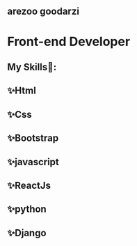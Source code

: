 ## arezoo goodarzi 
# Front-end Developer 

## My Skills👋:
## ✨Html
## ✨Css
## ✨Bootstrap
## ✨javascript
## ✨ReactJs
## ✨python
## ✨Django






<!--
**arezo1365/arezo1365** is a ✨ _special_ ✨ repository because its `README.md` (this file) appears on your GitHub profile.

Here are some ideas to get you started:

- 🔭 I’m currently working on ...
- 🌱 I’m currently learning ...
- 👯 I’m looking to collaborate on ...
- 🤔 I’m looking for help with ...
- 💬 Ask me about ...
- 📫 How to reach me: ...
- 😄 Pronouns: ...
- ⚡ Fun fact: ...
-->
